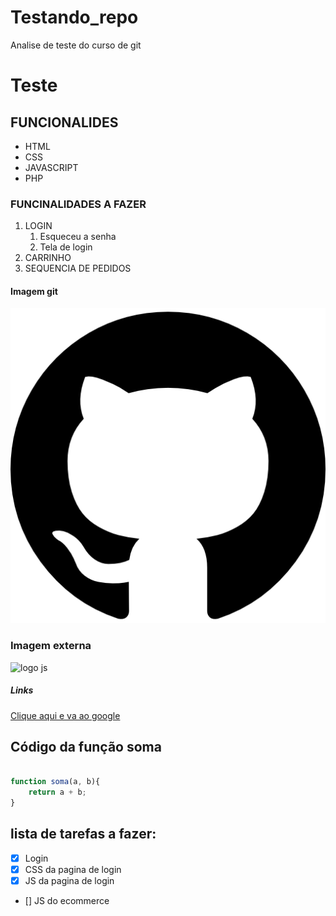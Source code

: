 # Testando_repo
Analise de teste do curso de git
# Teste


## FUNCIONALIDES ##

* HTML
* CSS 
* JAVASCRIPT
* PHP

### FUNCINALIDADES A FAZER ###

1. LOGIN
    1. Esqueceu a senha
    2. Tela de login
2. CARRINHO
3. SEQUENCIA DE PEDIDOS

#### Imagem git

![Logo git](25231.png)

### Imagem externa

![logo js](https://upload.wikimedia.org/wikipedia/commons/thumb/d/d4/Javascript-shield.svg/397px-Javascript-shield.svg.png)

##### Links

[Clique aqui e va ao google](https://www.google.com.br)

## Código da função soma

```javascript 

function soma(a, b){
    return a + b;
}
```

## lista de tarefas a fazer:

- [x] Login
- [x] CSS da pagina de login
- [x] JS da pagina de login
- [] JS do ecommerce